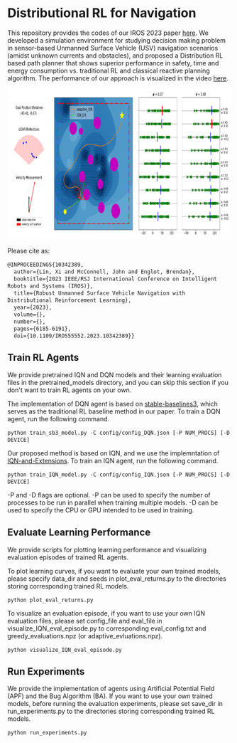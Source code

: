 # Distributional RL for Navigation

This repository provides the codes of our IROS 2023 paper [here](https://arxiv.org/abs/2307.16240). We developed a simulation environment for studying decision making problem in sensor-based Unmanned Surface Vehicle (USV) navigation scenarios (amidst unknown currents and obstacles), and proposed a Distribution RL based path planner that shows superior performance in safety, time and energy consumption vs. traditional RL and classical reactive planning algorithm. The performance of our approach is visualized in the video [here](https://robustfieldautonomylab.github.io/Lin_IROS_2023_video.mp4).

<p align="center">
<img width="1000" height="340" src="cvar_distributions.png"> 
</p>

Please cite as:
```
@INPROCEEDINGS{10342389,
  author={Lin, Xi and McConnell, John and Englot, Brendan},
  booktitle={2023 IEEE/RSJ International Conference on Intelligent Robots and Systems (IROS)}, 
  title={Robust Unmanned Surface Vehicle Navigation with Distributional Reinforcement Learning}, 
  year={2023},
  volume={},
  number={},
  pages={6185-6191},
  doi={10.1109/IROS55552.2023.10342389}}
```

## Train RL Agents

We provide pretrained IQN and DQN models and their learning evaluation files in the pretrained_models directory, and you can skip this section if you don't want to train RL agents on your own.

The implementation of DQN agent is based on [stable-baselines3](https://github.com/DLR-RM/stable-baselines3), which serves as the traditional RL baseline method in our paper. To train a DQN agent, run the following command. 

```
python train_sb3_model.py -C config/config_DQN.json [-P NUM_PROCS] [-D DEVICE]
```

Our proposed method is based on IQN, and we use the implemntation of [IQN-and-Extensions](https://github.com/BY571/IQN). To train an IQN agent, run the following command.

```
python train_IQN_model.py -C config/config_IQN.json [-P NUM_PROCS] [-D DEVICE]
```

-P and -D flags are optional. -P can be used to specify the number of processes to be run in parallel when training multiple models. -D can be used to specify the CPU or GPU intended to be used in training.

## Evaluate Learning Performance

We provide scripts for plotting learning performance and visualizing evaluation episodes of trained RL agents.

To plot learning curves, if you want to evaluate your own trained models, please specify data_dir and seeds in plot_eval_returns.py to the directories storing corresponding trained RL models.

```
python plot_eval_returns.py
```

To visualize an evaluation episode, if you want to use your own IQN evaluation files, please set config_file and eval_file in visualize_IQN_eval_episode.py to corresponding eval_config.txt and greedy_evaluations.npz (or adaptive_evluations.npz). 

```
python visualize_IQN_eval_episode.py
```

## Run Experiments

We provide the implementation of agents using Artificial Potential Field (APF) and the Bug Algorithm (BA). If you want to use your own trained models, before running the evaluation experiments, please set save_dir in run_experiments.py to the directories storing corresponding trained RL models.

```
python run_experiments.py
```
